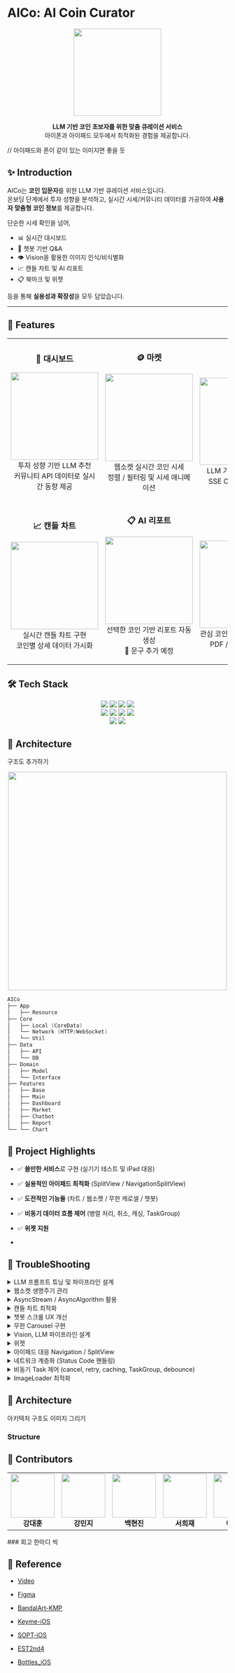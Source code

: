 # AICo: AI Coin Curator

<p align="center"> <img src="docs/images/logo.png" width="200"/> </p> <p align="center"> <b>LLM 기반 코인 초보자를 위한 맞춤 큐레이션 서비스</b><br/> 아이폰과 아이패드 모두에서 최적화된 경험을 제공합니다. </p>

// 아이패드와 폰이 같이 있는 이미지면 좋을 듯

## ✨ Introduction

AICo는 **코인 입문자**를 위한 LLM 기반 큐레이션 서비스입니다.  
온보딩 단계에서 투자 성향을 분석하고, 실시간 시세/커뮤니티 데이터를 가공하여 **사용자 맞춤형 코인 정보**를 제공합니다.

단순한 시세 확인을 넘어,

- 📊 실시간 대시보드
- 🤖 챗봇 기반 Q&A
- 👁️ Vision을 활용한 이미지 인식/비식별화
- 📈 캔들 차트 및 AI 리포트
- 📋 북마크 및 위젯

등을 통해 **실용성과 확장성**을 모두 담았습니다.

---
## 🎨 Features
<table>
<tr>
<td align="center" width="250">
  
### 💈 대시보드  
<img src="docs/images/dashboard.png" width="200"/><br/>
투자 성향 기반 LLM 추천<br/>
커뮤니티 API 데이터로 실시간 동향 제공  

</td>
<td align="center" width="250">

### 🪙 마켓  
<img src="docs/images/market.png" width="200"/><br/>
웹소켓 실시간 코인 시세<br/>
정렬 / 필터링 및 시세 애니메이션  

</td>
<td align="center" width="250">

### 🤖 챗봇  
<img src="docs/images/chatbot.png" width="200"/><br/>
LLM 기반 코인 답변 챗봇<br/>
SSE Client & 에러 처리  

</td>
<td align="center" width="250">

### 👁️ Vision  
<img src="docs/images/vision.png" width="200"/><br/>
Apple Vision 이미지 전처리 / 비식별화<br/>
LLM 필터링 기능  

</td>
</tr>

<tr>
<td align="center" width="250">

### 📈 캔들 차트  
<img src="docs/images/chart.png" width="200"/><br/>
실시간 캔들 차트 구현<br/>
코인별 상세 데이터 가시화  

</td>
<td align="center" width="250">

### 📋 AI 리포트  
<img src="docs/images/report.png" width="200"/><br/>
선택한 코인 기반 리포트 자동 생성<br/>
🤯 문구 추가 예정  

</td>
<td align="center" width="250">

### 🔖 북마크  
<img src="docs/images/bookmark.png" width="200"/><br/>
관심 코인 저장 및 리포트 연동<br/>
PDF / 이미지 내보내기  

</td>
<td align="center" width="250">

### ⚙️ 위젯  
<img src="docs/images/widget.png" width="200"/><br/>
북마크한 코인 시세 확인<br/>
홈 화면에서 빠른 접근  

</td>
</tr>
</table>



## 🛠️ Tech Stack

<p align="center">
<img src="https://img.shields.io/badge/iOS-17-000000?style=flat&logo=apple&logoColor=white"/> <img src="https://img.shields.io/badge/Xcode-16-blue?style=flat&logo=xcode&logoColor=white"/> <img src="https://img.shields.io/badge/Swift-5.10-orange?style=flat&logo=swift&logoColor=white"/> <img src="https://img.shields.io/badge/SwiftUI-000000?style=flat&logo=swift&logoColor=white"/> 
<br><img src="https://img.shields.io/badge/CoreData-FFD700?style=flat"/> <img src="https://img.shields.io/badge/Async/await-1E90FF?style=flat"/> <img src="https://img.shields.io/badge/AsyncAlgorithms-4682B4?style=flat"/> <img src="https://img.shields.io/badge/WebSocket-008080?style=flat"/>
<br><img src="https://img.shields.io/badge/Vision-4B0082?style=flat"/> <img src="https://img.shields.io/badge/Charts-32CD32?style=flat"/>
</p>

## 🧩 Architecture

구조도 추가하기
<p align="center"> <img src="docs/images/architecture.png" width="500"/> </p>

```swift
AICo
├── App                     
│   ├── Resource      
├── Core                  
│   ├── Local (CoreData)     
│   └── Network (HTTP/WebSocket)
│   └── Util
├── Data                   
│   ├── API                
│   └── DB
├── Domain                   
│   ├── Model                
│   └── Interface
├── Features
│   ├── Base
│   ├── Main           
│   ├── Dashboard
│   ├── Market
│   ├── Chatbot
│   ├── Report
└── └── Chart

```


## 🚀 Project Highlights

- ✅ **쓸만한 서비스**로 구현 (실기기 테스트 및 iPad 대응)
    
- ✅ **실용적인 아이패드 최적화** (SplitView / NavigationSplitView)
    
- ✅ **도전적인 기능들** (차트 / 웹소켓 / 무한 캐로셀 / 챗봇)
    
- ✅ **비동기 데이터 흐름 제어** (병렬 처리, 취소, 캐싱, TaskGroup)
    
- ✅ **위젯 지원**
- 
## 🎯 TroubleShooting

<details> <summary>LLM 프롬프트 튜닝 및 파이프라인 설계</summary>
  - LLM 응답의 일관성 부족 문제를 프롬프트 엔지니어링으로 해결 
  - 비동기 API 호출 순서를 제어하여 중복 요청 방지 
  - ![더보기](https://github.com/ESTiOSAI/AICo/edit/dev/README.md)

</details> 

<details> <summary>웹소켓 생명주기 관리</summary> - 백그라운드 전환 시 연결 해제 및 재연결 처리 - `Ping/Pong` 타임아웃 기반으로 안정적인 연결 유지 </details> 

<details> <summary>AsyncStream / AsyncAlgorithm 활용</summary> - 코인 시세 스트리밍을 `AsyncStream`으로 구현 - `AsyncAlgorithms`를 활용해 debounce / throttle 적용 </details> 

<details> <summary>캔들 차트 최적화</summary> - CoreGraphics 기반 성능 최적화 - 수천 개 데이터 처리 시 메모리 최적화 </details> 

<details> <summary>챗봇 스크롤 UX 개선</summary> - 새 메시지 입력 시 자동 스크롤 문제 해결 - SwiftUI List의 offset 제어를 Custom ScrollView로 교체 </details>

<details> <summary>무한 Carousel 구현</summary> - 무한 루프 성능 이슈 해결 (아이템 재사용 / 좌표 리셋) - 애니메이션 끊김 현상 개선 </details>

<details> <summary>Vision, LLM 파이프라인 설계</summary> - 이미지 비식별화 속도 최적화 - 얼굴 탐지 False Positive 최소화 </details> 

<details> <summary>위젯</summary> - `App Group` 기반 데이터 공유 - Background Refresh 시점 조정 </details> 

<details> <summary>아이패드 대응 Navigation / SplitView </summary> - `NavigationSplitView` 사용 - 화면 크기에 따른 동적 레이아웃 분리 </details> 

<details> <summary>네트워크 계층화 (Status Code 핸들링) </summary> - 공통 에러 핸들링 구조 설계 - `Status Code` 별 Retry / Fail 처리 </details> 

<details> <summary>비동기 Task 제어 (cancel, retry, caching, TaskGroup, debounce)</summary> - `TaskGroup`으로 병렬/배치 처리 - cancel, retry, caching, debounce 전략 통합 </details> 

<details> <summary>ImageLoader 최적화</summary> - GIF / JPEG 혼합 처리 시 메모리 최적화 - Prefetch + Cancel + Cache 전략 적용 </details>

## 📁 Architecture

아키텍처 구조도 이미지 그리기
### Structure

## 👥 Contributors

<table> <tr> <td align="center"><img src="docs/members/daehun.png" width="100"/><br/><b>강대훈</b></td> <td align="center"><img src="docs/members/minji.png" width="100"/><br/><b>강민지</b></td> <td align="center"><img src="docs/members/hyunjin.png" width="100"/><br/><b>백현진</b></td> <td align="center"><img src="docs/members/heejai.png" width="100"/><br/><b>서희재</b></td> <td align="center"><img src="docs/members/kangho.png" width="100"/><br/><b>이강호</b></td> <td align="center"><img src="docs/members/jihyun.png" width="100"/><br/><b>장지현</b></td> </tr> </table>
### 회고 한마디 씩

## 📎 Reference

- [Video]()

- [Figma]()

- [BandalArt-KMP](https://github.com/Nexters/BandalArt-KMP)
    
- [Keyme-iOS](https://github.com/leekangho0/keyme-iOS)
    
- [SOPT-iOS](https://github.com/sopt-makers/SOPT-iOS)
    
- [EST2nd4](https://github.com/leekangho0/EST2nd4)
    
- [Bottles_iOS](https://github.com/Nexters/Bottles_iOS)


